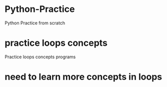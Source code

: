 # Python-Practice
 Python Practice from scratch
# practice loops concepts
Practice loops concepts programs 

# need to learn more concepts in loops